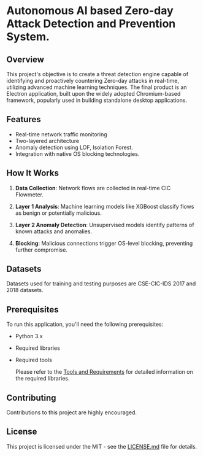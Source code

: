 # Autonomous AI based Zero-day Attack Detection and Prevention System.

## Overview

This project's objective is to create a threat detection engine capable of identifying and proactively countering Zero-day attacks in real-time, utilizing advanced machine learning techniques. The final product is an Electron application, built upon the widely adopted Chromium-based framework, popularly used in building standalone desktop applications.

## Features

- Real-time network traffic monitoring
- Two-layered architecture 
- Anomaly detection using LOF, Isolation Forest.
- Integration with native OS blocking technologies.

## How It Works

1. **Data Collection**: Network flows are collected in real-time CIC Flowmeter.

2. **Layer 1 Analysis**: Machine learning models like XGBoost classify flows as benign or potentially malicious.

3. **Layer 2 Anomaly Detection**: Unsupervised models identify patterns of known attacks and anomalies.

4. **Blocking**: Malicious connections trigger OS-level blocking, preventing further compromise.

## Datasets

Datasets used for training and testing purposes are CSE-CIC-IDS 2017 and 2018 datasets.

## Prerequisites

To run this application, you'll need the following prerequisites:

- Python 3.x
- Required libraries
- Required tools

  Please refer to the [Tools and Requirements](https://github.com/srujan-landeri/HACX/tree/main/Tools%20and%20Requirements) for detailed information on the required libraries.

## Contributing

Contributions to this project are highly encouraged. 

## License

This project is licensed under the MIT - see the [LICENSE.md](LICENSE.md) file for details.
